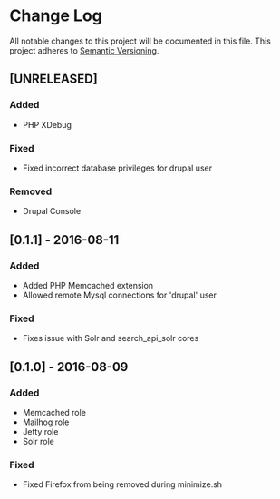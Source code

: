 # Change Log
All notable changes to this project will be documented in this file.
This project adheres to [Semantic Versioning](http://semver.org/).

## [UNRELEASED]

### Added

- PHP XDebug

### Fixed

- Fixed incorrect database privileges for drupal user

### Removed

- Drupal Console

## [0.1.1] - 2016-08-11

### Added

- Added PHP Memcached extension
- Allowed remote Mysql connections for 'drupal' user

### Fixed

- Fixes issue with Solr and search_api_solr cores

## [0.1.0] - 2016-08-09

### Added

- Memcached role
- Mailhog role
- Jetty role
- Solr role

### Fixed

- Fixed Firefox from being removed during minimize.sh
